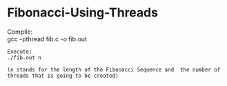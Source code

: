 # Fibonacci-Using-Threads

Compile:  
	gcc -pthread fib.c -o fib.out  
	
	Execute:  
	./fib.out n  
	
	(n stands for the length of the Fibonacci Sequence and 	the number of threads that is going to be created)
